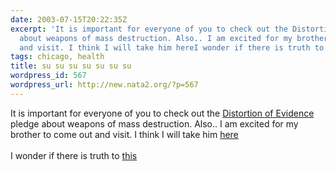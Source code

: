 ```yaml
---
date: 2003-07-15T20:22:35Z
excerpt: 'It is important for everyone of you to check out the Distortion of Evidence  pledge
  about weapons of mass destruction. Also.. I am excited for my brother to come out
  and visit. I think I will take him hereI wonder if there is truth to '
tags: chicago, health
title: su su su su su su su
wordpress_id: 567
wordpress_url: http://new.nata2.org/?p=567
---
```


It is important for everyone of you to check out the <a href="http://www.moveon.org/wmdpledge/nozip.html?id=">Distortion of Evidence </a> pledge about weapons of mass destruction. Also.. I am excited for my brother to come out and visit. I think I will take him <a href="http://metromix.chicagotribune.com/dining/mmx-11792_lgcy.story">here</a><br/><br/>I wonder if there is truth to <a href="http://news.bbc.co.uk/2/hi/health/3012322.stm">this</a>
